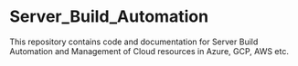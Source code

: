 # Server_Build_Automation
This repository contains code and documentation for Server Build Automation and Management of Cloud resources in Azure, GCP, AWS etc.
